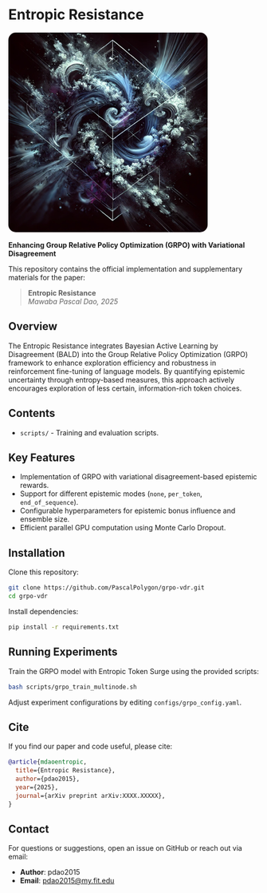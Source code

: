 # Entropic Resistance


<img src="enropic_resistance.png" alt="Entropic Resistance" width="400px" style="border-radius: 15px"/>


**Enhancing Group Relative Policy Optimization (GRPO) with Variational Disagreement**

This repository contains the official implementation and supplementary materials for the paper:

> **Entropic Resistance**  
> *Mawaba Pascal Dao, 2025*

## Overview

The Entropic Resistance integrates Bayesian Active Learning by Disagreement (BALD) into the Group Relative Policy Optimization (GRPO) framework to enhance exploration efficiency and robustness in reinforcement fine-tuning of language models. By quantifying epistemic uncertainty through entropy-based measures, this approach actively encourages exploration of less certain, information-rich token choices.

## Contents

- `scripts/` - Training and evaluation scripts.

## Key Features

- Implementation of GRPO with variational disagreement-based epistemic rewards.
- Support for different epistemic modes (`none`, `per_token`, `end_of_sequence`).
- Configurable hyperparameters for epistemic bonus influence and ensemble size.
- Efficient parallel GPU computation using Monte Carlo Dropout.

## Installation

Clone this repository:
```bash
git clone https://github.com/PascalPolygon/grpo-vdr.git
cd grpo-vdr
```

Install dependencies:
```bash
pip install -r requirements.txt
```

## Running Experiments

Train the GRPO model with Entropic Token Surge using the provided scripts:

```bash
bash scripts/grpo_train_multinode.sh
```

Adjust experiment configurations by editing `configs/grpo_config.yaml`.

## Cite

If you find our paper and code useful, please cite:

```bibtex
@article{mdaoentropic,
  title={Entropic Resistance},
  author={pdao2015},
  year={2025},
  journal={arXiv preprint arXiv:XXXX.XXXXX},
}
```

## Contact

For questions or suggestions, open an issue on GitHub or reach out via email:

- **Author**: pdao2015
- **Email**: pdao2015@my.fit.edu

